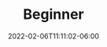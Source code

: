 ---
title: "Beginner"
date: 2022-02-06T11:11:02-06:00
draft: false
menu:
  youth:
      identifier: beginner
      name: Beginner (U6)
      parent: leagues
      url: /youth/leagues/beginner/
      weight: 100
---
